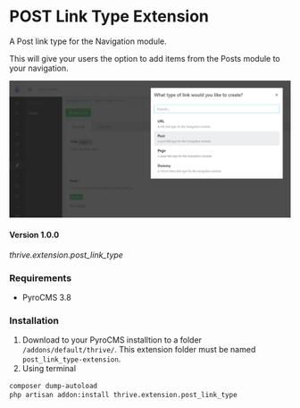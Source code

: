 # POST Link Type Extension

A Post link type for the Navigation module.

This will give your users the option to add items from the Posts module to your navigation.

![Post Link Type Image](ghimages/post_link_type_poster.png)


#### Version 1.0.0

*thrive.extension.post_link_type*


### Requirements

- PyroCMS 3.8

### Installation


1. Download to your PyroCMS installtion to a folder `/addons/default/thrive/`. This extension folder must be named `post_link_type-extension`.
2. Using terminal
```
composer dump-autoload
php artisan addon:install thrive.extension.post_link_type
```

